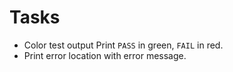# Tasks

- Color test output
  Print `PASS` in green, `FAIL` in red.
- Print error location with error message.

